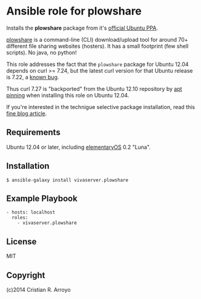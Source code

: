 # Ansible role for plowshare

Installs the **plowshare** package from it's [official Ubuntu PPA][ppa].

[plowshare][plw] is a command-line (CLI) download/upload tool for around 70+ different file sharing websites (hosters).
It has a small footprint (few shell scripts). No java, no python!

This role addresses the fact that the `plowshare` package for Ubuntu 12.04 depends on curl >= 7.24, 
but the latest curl version for that Ubuntu release is 7.22, a [known bug][bug].

Thus curl 7.27 is "backported" from the Ubuntu 12.10 repository by [apt pinning][pin] when installing this role on Ubuntu 12.04.

If you're interested in the technigue selective package installation, read this [fine blog article][blo].

## Requirements

Ubuntu 12.04 or later, including [elementaryOS][eos] 0.2 "Luna".

## Installation

    $ ansible-galaxy install vivaserver.plowshare 

## Example Playbook

    - hosts: localhost
      roles:
        - vivaserver.plowshare

## License

MIT

## Copyright

(c)2014 Cristian R. Arroyo

[plw]: https://code.google.com/p/plowshare/
[ppa]: https://launchpad.net/~plowsharepackagers/+archive/ppa
[eos]: http://elementaryos.org
[bug]: https://bugs.launchpad.net/plowshare/+bug/1254152
[pin]: https://help.ubuntu.com/community/PinningHowto
[blo]: http://www.jaredlog.com/?p=1820
